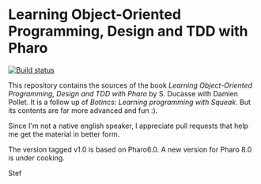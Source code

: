 # Learning Object-Oriented Programming, Design and TDD with Pharo

[![Build status][badge]][travis]

This repository contains the sources of the book *Learning Object-Oriented Programming, Design and TDD with Pharo* by S. Ducasse with Damien Pollet.
It is a follow up of *Botincs: Learning programming with Squeak*. But its contents are far more advanced and fun :).

Since I'm not a native english speaker, I appreciate pull requests that help me get the material in better form.

The version tagged v1.0 is based on Pharo6.0.
A new version for Pharo 8.0 is under cooking. 

Stef

[travis]: https://travis-ci.org/SquareBracketAssociates/LearningOOPWithPharo
[badge]: https://travis-ci.org/SquareBracketAssociates/LearningOOPWithPharo.svg?branch=master
